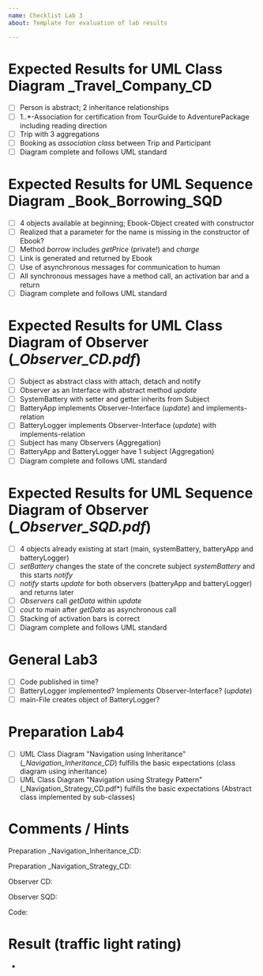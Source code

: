 ```yaml
---
name: Checklist Lab 3
about: Template for evaluation of lab results

---
```


# Expected Results for UML Class Diagram **_Travel_Company_CD**
- [ ] Person is abstract; 2 inheritance relationships
- [ ] 1..*-Association for certification from TourGuide to AdventurePackage including reading direction
- [ ] Trip with 3 aggregations
- [ ] Booking as *association class* between Trip and Participant
- [ ] Diagram complete and follows UML standard

# Expected Results for UML Sequence Diagram **_Book_Borrowing_SQD**
- [ ] 4 objects available at beginning; Ebook-Object created with constructor
- [ ] Realized that a parameter for the name is missing in the constructor of Ebook?
- [ ] Method *borrow* includes *getPrice* (private!) and *charge*
- [ ] Link is generated and returned by Ebook
- [ ] Use of asynchronous messages for communication to human
- [ ] All synchronous messages have a method call, an activation bar and a return
- [ ] Diagram complete and follows UML standard

# Expected Results for UML Class Diagram of Observer (*_Observer_CD.pdf*)
- [ ] Subject as abstract class with attach, detach and notify
- [ ] Observer as an Interface with abstract method *update*
- [ ] SystemBattery with setter and getter inherits from Subject
- [ ] BatteryApp implements Observer-Interface (*update*) and implements-relation
- [ ] BatteryLogger implements Observer-Interface (*update*) with implements-relation
- [ ] Subject has many Observers (Aggregation)
- [ ] BatteryApp and BatteryLogger have 1 subject (Aggregation)
- [ ] Diagram complete and follows UML standard

# Expected Results for UML Sequence Diagram of Observer (*_Observer_SQD.pdf*)
- [ ] 4 objects already existing at start (main, systemBattery, batteryApp and batteryLogger)
- [ ] *setBattery* changes the state of the concrete subject *systemBattery* and this starts *notify*
- [ ] *notify* starts *update* for both observers (batteryApp and batteryLogger) and returns later
- [ ] *Observers* call *getData* within *update*
- [ ] *cout* to main after *getData* as asynchronous call
- [ ] Stacking of activation bars is correct
- [ ] Diagram complete and follows UML standard

# General Lab3
- [ ] Code published in time?
- [ ] BatteryLogger implemented? Implements Observer-Interface? (*update*)
- [ ] main-File creates object of BatteryLogger?

# Preparation Lab4
- [ ] UML Class Diagram "Navigation using Inheritance" (*_Navigation_Inheritance_CD*) fulfills the basic expectations (class diagram using inheritance)
- [ ] UML Class Diagram "Navigation using Strategy Pattern" (_Navigation_Strategy_CD.pdf*) fulfills the basic expectations (Abstract class implemented by sub-classes)

# Comments / Hints
Preparation _Navigation_Inheritance_CD:

Preparation _Navigation_Strategy_CD:

Observer CD:

Observer SQD:

Code:

# Result (traffic light rating)
- 
